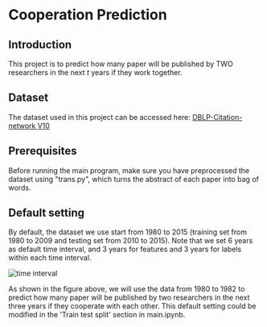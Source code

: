 # Cooperation Prediction
## Introduction
This project is to predict how many paper will be published by TWO researchers in the next *t* years if they work together.

## Dataset
The dataset used in this project can be accessed here: [DBLP-Citation-network V10](https://lfs.aminer.cn/lab-datasets/citation/dblp.v10.zip)

## Prerequisites
Before running the main program, make sure you have preprocessed the dataset using "trans.py", 
which turns the abstract of each paper into bag of words.

## Default setting
By default, the dataset we use start from 1980 to 2015 (training set from 1980 to 2009 and testing set from 2010 to 2015). 
Note that we set 6 years as default time interval, and 3 years for features and 3 years for labels within each time interval.

![time interval](https://github.com/Penghao-He/coop_prediction/blob/master/img/interval.jpg)

As shown in the figure above, we will use the data from 1980 to 1982 to predict how many paper will be published by two researchers 
in the next three years if they cooperate with each other. This default setting could be modified in the 'Train test split' section in
main.ipynb.
